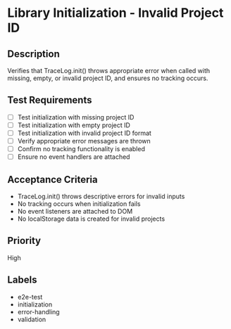 # Library Initialization - Invalid Project ID

## Description
Verifies that TraceLog.init() throws appropriate error when called with missing, empty, or invalid project ID, and ensures no tracking occurs.

## Test Requirements
- [ ] Test initialization with missing project ID
- [ ] Test initialization with empty project ID
- [ ] Test initialization with invalid project ID format
- [ ] Verify appropriate error messages are thrown
- [ ] Confirm no tracking functionality is enabled
- [ ] Ensure no event handlers are attached

## Acceptance Criteria
- TraceLog.init() throws descriptive errors for invalid inputs
- No tracking occurs when initialization fails
- No event listeners are attached to DOM
- No localStorage data is created for invalid projects

## Priority
High

## Labels
- e2e-test
- initialization
- error-handling
- validation